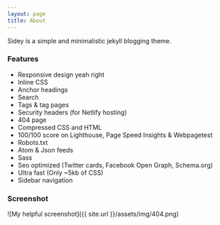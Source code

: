 ```yaml
---
layout: page
title: About
---
```


Sidey is a simple and minimalistic jekyll blogging theme.

### Features

- Responsive design yeah right
- Inline CSS
- Anchor headings
- Search
- Tags & tag pages
- Security headers (for Netlify hosting)
- 404 page
- Compressed CSS and HTML
- 100/100 score on Lighthouse, Page Speed Insights & Webpagetest
- Robots.txt
- Atom & Json feeds
- Sass
- Seo optimized (Twitter cards, Facebook Open Graph, Schema.org)
- Ultra fast (Only ~5kb of CSS)
- Sidebar navigation

### Screenshot

![My helpful screenshot]({{ site.url }}/assets/img/404.png)
